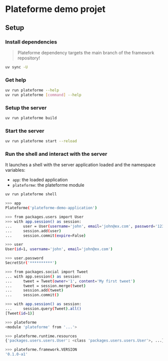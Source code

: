 # Plateforme demo projet

## Setup

### Install dependencies

> Plateforme dependency targets the main branch of the framework repository!

```bash
uv sync -U
```

### Get help

```bash
uv run plateforme --help
uv run plateforme [command] --help
```

### Setup the server

```bash
uv run plateforme build
```

### Start the server

```bash
uv run plateforme start --reload
```

### Run the shell and interact with the server

It launches a shell with the server application loaded and the namespace variables:

- `app`: the loaded application
- `plateforme`: the plateforme module

```bash
uv run plateforme shell

>>> app
Plateforme('plateforme-demo-application')

>>> from packages.users import User
>>> with app.session() as session:
...     user = User(username='john', email='john@ex.com', password='123')
...     session.add(user)
...     session.commit(expire=False)

>>> user
User(id=1, username='john', email='john@ex.com')

>>> user.password
SecretStr('**********')

>>> from packages.social import Tweet
... with app.session() as session:
...     tweet = Tweet(owner='1', content='My first tweet')
...     tweet = session.merge(tweet)
...     session.add(tweet)
...     session.commit()

>>> with app.session() as session:
...     session.query(Tweet).all()
[Tweet(id=1)]

>>> plateforme
<module 'plateforme' from '...'>

>>> plateforme.runtime.resources
{'packages.users.users.User': <class 'packages.users.users.User'>, ...}

>>> plateforme.framework.VERSION
'0.1.0-a1'
```

